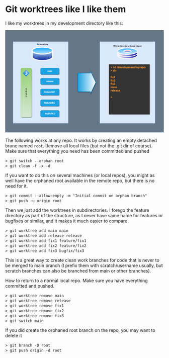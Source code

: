 # Git worktrees like I like them

I like my worktrees in my development directory like this:

![git worktree figure](git.worktrees.drawio.png)

The following works at any repo. It works by creating an empty detached branc
named `root`. Remove all local files (but not the .git dir of course). Make sure
that everything you need has been committed and pushed

```text
> git switch --orphan root
> git clean -f -x -d
```

If you want to do this on several machines (or local repos), you might as well have the orphaned root available in the remote repo, but there is no need for it.

```text
> git commit --allow-empty -m "Initial commit on orphan branch" 
> git push -u origin root
```

Then we just add the worktrees in subdirectories. I forego the feature directory as
part of the structure, as I never have same name for features or bugfixes or
similar, and it makes it much easier to compare

```text
> git worktree add main main
> git worktree add release release
> git worktree add fix1 feature/fix1
> git worktree add fix2 feature/fix2
> git worktree add fix3 bugfix/fix3
```

This is a great way to create clean work branches for code that is never to be
merged to main branch (I prefix them with scratch/username usually, but scratch
branches can also be branched from main or other branches).

How to return to a normal local repo. Make sure you have everything committed
and pushed.

```text
> git worktree remove main
> git worktree remove release
> git worktree remove fix1
> git worktree remove fix2
> git worktree remove fix3
> git switch main
```

If you did create the orphaned root branch on the repo, you may want to delete it

```text
> git branch -D root
> git push origin -d root
```
